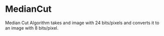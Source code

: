 # MedianCut
Median Cut Algorithm takes and image with 24 bits/pixels and converts it to an image with 8 bits/pixel.
